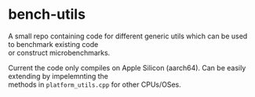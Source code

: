 # bench-utils

A small repo containing code for different generic utils which can be used to benchmark existing code\
or construct microbenchmarks.

Current the code only compiles on Apple Silicon (aarch64). Can be easily extending by impelemnting the\
methods in `platform_utils.cpp` for other CPUs/OSes.
